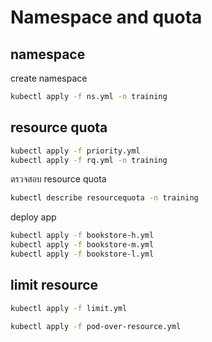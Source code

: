 # Namespace and quota


## namespace

create namespace 

```sh
kubectl apply -f ns.yml -n training
```

## resource quota

```sh
kubectl apply -f priority.yml
kubectl apply -f rq.yml -n training
```

ตรวจสอบ  resource quota

```sh
kubectl describe resourcequota -n training
```

deploy app

```sh
kubectl apply -f bookstore-h.yml
kubectl apply -f bookstore-m.yml
kubectl apply -f bookstore-l.yml
```

## limit resource 

```sh
kubectl apply -f limit.yml
```

```sh
kubectl apply -f pod-over-resource.yml
```